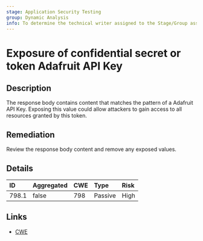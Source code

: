 ```yaml
---
stage: Application Security Testing
group: Dynamic Analysis
info: To determine the technical writer assigned to the Stage/Group associated with this page, see https://handbook.gitlab.com/handbook/product/ux/technical-writing/#assignments
---
```


# Exposure of confidential secret or token Adafruit API Key

## Description

The response body contains content that matches the pattern of a Adafruit API Key.
Exposing this value could allow attackers to gain access to all resources granted by this token.

## Remediation

Review the response body content and remove any exposed values.

## Details

| ID | Aggregated | CWE | Type | Risk |
|:---|:--------|:--------|:--------|:--------|
| 798.1 | false | 798 | Passive | High |

## Links

- [CWE](https://cwe.mitre.org/data/definitions/798.html)
